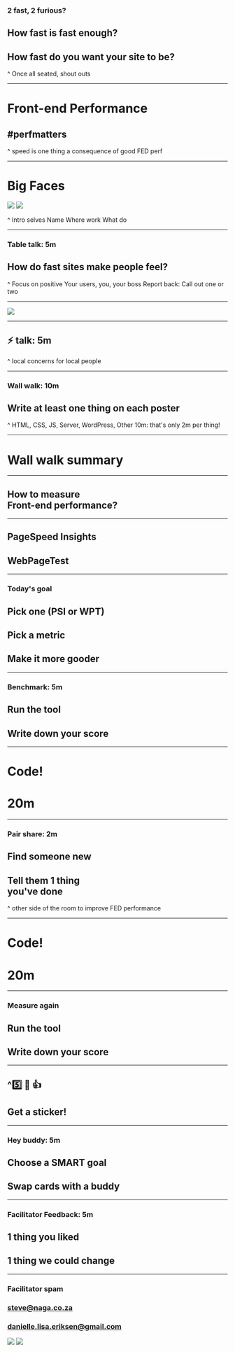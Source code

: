 <!--
PDF made using http://www.decksetapp.com/
Fira Theme
Purple background
-->

### **2 fast, 2 furious?**

## How fast is fast enough?
## How fast do you want your site to be?

^ Once all seated, shout outs

---

# Front-end Performance
## **#perfmatters**

^ speed is one thing
a consequence of good FED perf

---

# Big Faces

![](img/dani.jpg) ![](img/steve.jpg)

^ Intro selves
Name
Where work
What do

---

### **Table talk: 5m**

## How do fast sites make people feel?

^ Focus on positive
Your users, you, your boss
Report back: Call out one or two

---

![](img/thumbs-up.gif)

---

## :zap: talk:  5m

^ local concerns for local people

---


### **Wall walk: 10m**

## Write at least one thing on each poster

^ HTML, CSS, JS, Server, WordPress, Other
10m: that's only 2m per thing!

---

# Wall walk summary

---

## How to measure<br>Front-end performance?

---

## PageSpeed Insights
## WebPageTest

---

### **Today's goal**

## Pick one (PSI or WPT)
## Pick a metric
## **Make it more gooder**

---

### **Benchmark: 5m**

## Run the tool
## Write down your score

---

# **Code!**
# **20m**

---

### **Pair share: 2m**

## Find someone new
## Tell them 1 thing<br>you've done

^ other side of the room
to improve FED performance

---

# **Code!**
# **20m**

---

### **Measure again**

## Run the tool
## Write down your score

---

## **^**:five: :clap: :thumbsup:
## Get a sticker!

---

### **Hey buddy: 5m**

## Choose a SMART goal
## Swap cards with a buddy

---

### **Facilitator Feedback: 5m**

## 1 thing you liked
## 1 thing we could change

---

### Facilitator spam

### steve@naga.co.za
### danielle.lisa.eriksen@gmail.com

![](img/dani.jpg) ![](img/steve.jpg)
